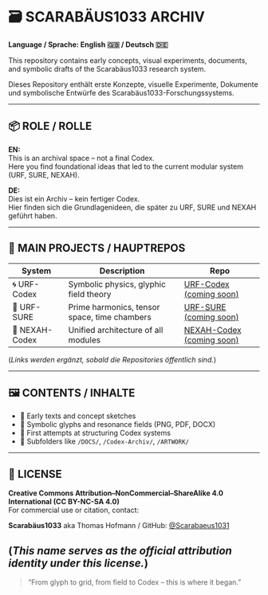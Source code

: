 # 🗃️ SCARABÄUS1033 ARCHIV

**Language / Sprache: English 🇬🇧 / Deutsch 🇩🇪**

This repository contains early concepts, visual experiments, documents, and symbolic drafts of the Scarabäus1033 research system.

Dieses Repository enthält erste Konzepte, visuelle Experimente, Dokumente und symbolische Entwürfe des Scarabäus1033-Forschungssystems.

---

## 📦 ROLE / ROLLE

**EN:**  
This is an archival space – not a final Codex.  
Here you find foundational ideas that led to the current modular system (URF, SURE, NEXAH).

**DE:**  
Dies ist ein Archiv – kein fertiger Codex.  
Hier finden sich die Grundlagenideen, die später zu URF, SURE und NEXAH geführt haben.

---

## 🔗 MAIN PROJECTS / HAUPTREPOS

| System | Description | Repo |
|--------|-------------|------|
| 🌀 URF-Codex | Symbolic physics, glyphic field theory | [URF-Codex (coming soon)](#) |
| 🔣 URF-SURE | Prime harmonics, tensor space, time chambers | [URF-SURE (coming soon)](#) |
| 🌌 NEXAH-Codex | Unified architecture of all modules | [NEXAH-Codex (coming soon)](#) |

(*Links werden ergänzt, sobald die Repositories öffentlich sind.*)

---

## 🖼️ CONTENTS / INHALTE

- 🧾 Early texts and concept sketches  
- 🎨 Symbolic glyphs and resonance fields (PNG, PDF, DOCX)  
- 🧠 First attempts at structuring Codex systems  
- 📁 Subfolders like `/DOCS/`, `/Codex-Archiv/`, `/ARTWORK/`

---

## 📜 LICENSE

**Creative Commons Attribution–NonCommercial–ShareAlike 4.0 International (CC BY-NC-SA 4.0)**  
For commercial use or citation, contact:

**Scarabäus1033** aka Thomas Hofmann / GitHub: [@Scarabaeus1031](https://github.com/Scarabaeus1031)

(*This name serves as the official attribution identity under this license.*)
---

> “From glyph to grid, from field to Codex – this is where it began.”
